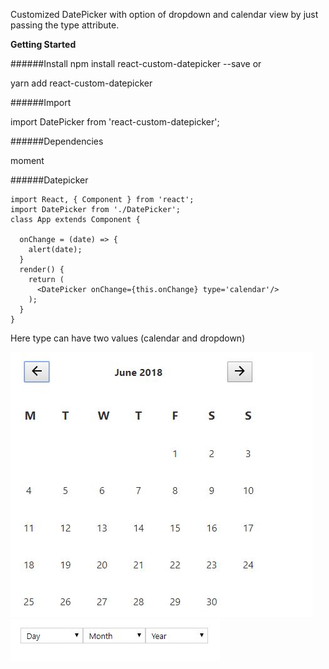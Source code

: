 Customized DatePicker with option of dropdown and calendar view by just passing the type attribute.

**Getting Started**

######Install
npm install react-custom-datepicker --save
or

yarn add react-custom-datepicker

######Import

import DatePicker from 'react-custom-datepicker';

######Dependencies

moment

######Datepicker

```
import React, { Component } from 'react';
import DatePicker from './DatePicker';
class App extends Component {

  onChange = (date) => {
    alert(date);
  }
  render() {
    return (
      <DatePicker onChange={this.onChange} type='calendar'/>
    );
  }
}
```

Here type can have two values (calendar and dropdown)

![Calendar_view](screenshot.JPG?raw=true "calendar")
![Dropdown_view](screenshot1.JPG?raw=true "calendar")